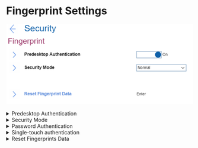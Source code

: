 # Fingerprint Settings #

![](./img/fingerprint.png)

<details><summary>Predesktop Authentication</summary>

One of 2 possible states:

1.	**On** - authentication by a fingerprint is enabled at predesktop. Default.
2.	Off - authentication by a fingerprint is disabled at predesktop.

| WMI Setting name | Values | Locked by SVP | AMD/Intel |
|:---|:---|:---|:---|
| FingerprintPredesktopAuthentication | Disable, Enable | Yes | Both |

</details>

<details><summary>Security Mode</summary>

One of 2 possible options:

1.	**Normal** - Power-On Password or Supervisor Password must be entered to boot a system when no fingerprint is authenticated. Default.
2.	High - Supervisor password must be entered to boot a system when no fingerprint is authenticated. Power-On Password is not accepted.

| WMI Setting name | Values | Locked by SVP | AMD/Intel |
|:---|:---|:---|:---|
| FingerprintSecurityMode | Normal, High | Yes | Both |

</details>

<details><summary>Password Authentication</summary>

Visible and active only if ‘Security Mode’ has value ‘High’.<br>
One of 2 possible states:

1.	**On** - authentication by password is enabled. Users are authenticated by passwords when fingerprints are not available. Default.
2.	Off - authentication by password is disabled. Users are not authenticated by passwords.

    ?>  Administrators are authenticated by a Supervisor Password.

| WMI Setting name | Values | Locked by SVP | AMD/Intel |
|:---|:---|:---|:---|
| FingerprintPasswordAuthentication | Disable, Enable | Yes | Both |

</details>

<details><summary>Single-touch authentication</summary>


Whether to allow a single touch fingerprint authentication to work through all security levels.

!> Switching off means requiring individual fingerprint authentication for each security level.

Options:

1. **On** - Default.
2. Off.

| WMI Setting name | Values | SVP or SMP Req'd | AMD/Intel |
|:---|:---|:---|:---|
| FingerprintSingleTouchAuthentication |  | yes | both |


</details>

<details><summary>Reset Fingerprints Data</summary>

This option is used to erase all fingerprint data stored in the fingerprint reader and reset settings to the factory state (ex. Power-on security, LEDs, etc.). <br>
As a result, any power-on security features previously enabled will not be able to work until they are re-enabled in fingerprint software. <br>
The option requires additional confirmation for erasing the fingerprint data.


</details>
